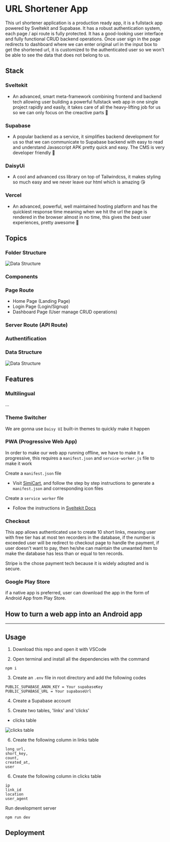 # URL Shortener App

This url shortener application is a production ready app, it is a fullstack app powered by Sveltekit and Supabase. It has a robust authentication system, each page / api route is fully protected. It has a good-looking user interface and fully functional CRUD backend operations. Once user sign in the page redirects to dashboard where we can enter original url in the input box to get the shortened url, it is customized to the authenticated user so we won't be able to see the data that does not belong to us.

## Stack

<!-- Sveltekit - No.1 meta-framework and also the most advanced, smarties  -->
### Sveltekit
- An advanced, smart meta-framework combining frontend and backend tech allowing user building a powerful fullstack web app in one single project rapidly and easily, it takes care of all the heavy-lifting job for us so we can only focus on the creactive parts 🥰

<!-- Supabase - No.1 backend as service, it simplifies backend development  -->
### Supabase 
- A popular backend as a service, it simplifies backend development for us so that we can communicate to Supabase backend with easy to read and understand Javasccript APK pretty quick and easy. The CMS is very developer friendly 🥰

<!-- TailwindCSS - No.1 CSS library, it makes styling so much easy and we  -->
### DaisyUi
- A cool and advanced css library on top of Tailwindcss, it makes styling so much easy and we never leave our html which is amazing 😘

<!-- Vercel - No.1 hosting platform, it is well maintained and has the  -->
### Vercel 
- An advanced, powerful, well maintained hosting platform and has the quickiest response time meaning when we hit the url the page is rendered in the browser almost in no time, this gives the best user experiences, pretty awesome 🥰

## Topics

### Folder Structure 

![Data Structure](https://itzgmdgndusfvggjclwk.supabase.co/storage/v1/object/public/projects/url_shortener/url-shortener-src-folder.png)

### Components

### Page Route

- Home Page (Landing Page)
- Login Page (Login/Signup)
- Dashboard Page (User manage CRUD operations)

### Server Route (API Route)

### Authentification

### Data Structure

![Data Structure](https://itzgmdgndusfvggjclwk.supabase.co/storage/v1/object/public/projects/url_shortener/url-shortener-data-structure.png)

## Features

### Multilingual 

...

### Theme Switcher

We are gonna use `Daisy UI` built-in themes to quickly make it happen

### PWA (Progressive Web App)

In order to make our web app running offline, we have to make it a progressive, this requires a `manifest.json` and `service-worker.js` file to make it work

Create a `manifest.json` file
- Visit [SimiCart](https://www.simicart.com/manifest-generator.html/), and follow the step by step instructions to generate a `manifest.json` and corresponding icon files

Create a `service worker` file
- Follow the instructions in [Sveltekit Docs](https://kit.svelte.dev/docs/service-workers)

### Checkout

This app allows authenticated use to create 10 short links, meaning user with free tier has at most ten recorders in the database, if the number is exceeded user will be redirect to checkout page to handle the payment, if user doesn't want to pay, then he/she can maintain the unwanted item to make the database has less than or equal to ten records.

Stripe is the chose payment tech because it is widely adopted and is secure.

### Google Play Store 

if a native app is preferred, user can download the app in the form of Android App from Play Store. 

How to turn a web app into an Android app
-

---

## Usage

1. Download this repo and open it with VSCode

2. Open terminal and install all the dependencies with the command
```
npm i
```

3. Create an `.env` file in root directory and add the following codes
```
PUBLIC_SUPABASE_ANON_KEY = Your supabaseKey
PUBLIC_SUPABASE_URL = Your supabaseUrl
```

4. Create a Supabase account

5. Create two tables, 'links' and 'clicks'

- clicks table

![clicks table]()

6. Create the following column in links table
```
long_url,
short_key,
count,
created_at,
user
```

6. Create the following column in clicks table
```
ip
link_id
location
user_agent
```

Run development server
```
npm run dev
```

## Deployment


